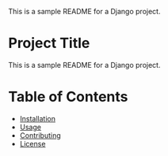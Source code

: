 This is a sample README for a Django project.

# Project Title
This is a sample README for a Django project.

# Table of Contents
- [Installation](#installation)
- [Usage](#usage)
- [Contributing](#contributing)
- [License](#license)